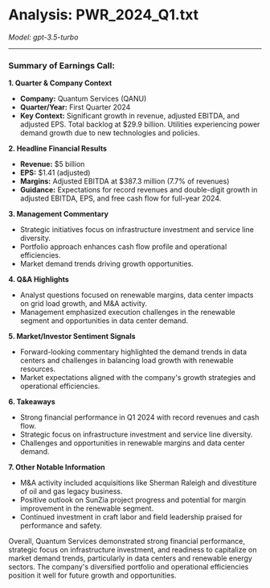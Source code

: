 # Analysis: PWR_2024_Q1.txt

*Model: gpt-3.5-turbo*

---

### Summary of Earnings Call:

**1. Quarter & Company Context**
- **Company:** Quantum Services (QANU)
- **Quarter/Year:** First Quarter 2024
- **Key Context:** Significant growth in revenue, adjusted EBITDA, and adjusted EPS. Total backlog at $29.9 billion. Utilities experiencing power demand growth due to new technologies and policies.

**2. Headline Financial Results**
- **Revenue:** $5 billion
- **EPS:** $1.41 (adjusted)
- **Margins:** Adjusted EBITDA at $387.3 million (7.7% of revenues)
- **Guidance:** Expectations for record revenues and double-digit growth in adjusted EBITDA, EPS, and free cash flow for full-year 2024.

**3. Management Commentary**
- Strategic initiatives focus on infrastructure investment and service line diversity.
- Portfolio approach enhances cash flow profile and operational efficiencies.
- Market demand trends driving growth opportunities.

**4. Q&A Highlights**
- Analyst questions focused on renewable margins, data center impacts on grid load growth, and M&A activity.
- Management emphasized execution challenges in the renewable segment and opportunities in data center demand.

**5. Market/Investor Sentiment Signals**
- Forward-looking commentary highlighted the demand trends in data centers and challenges in balancing load growth with renewable resources.
- Market expectations aligned with the company's growth strategies and operational efficiencies.

**6. Takeaways**
- Strong financial performance in Q1 2024 with record revenues and cash flow.
- Strategic focus on infrastructure investment and service line diversity.
- Challenges and opportunities in renewable margins and data center demand.

**7. Other Notable Information**
- M&A activity included acquisitions like Sherman Raleigh and divestiture of oil and gas legacy business.
- Positive outlook on SunZia project progress and potential for margin improvement in the renewable segment.
- Continued investment in craft labor and field leadership praised for performance and safety.

Overall, Quantum Services demonstrated strong financial performance, strategic focus on infrastructure investment, and readiness to capitalize on market demand trends, particularly in data centers and renewable energy sectors. The company's diversified portfolio and operational efficiencies position it well for future growth and opportunities.